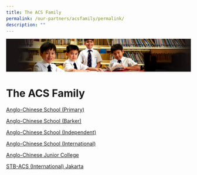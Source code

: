 ```yaml
---
title: The ACS Family
permalink: /our-partners/acsfamily/permalink/
description: ""
---
```

![](/images/Sub-banner1.jpg)

The ACS Family
==============

[Anglo-Chinese School (Primary)](http://www.acspri.moe.edu.sg/)

[Anglo-Chinese School (Barker)](http://acsbr.moe.edu.sg/)

[Anglo-Chinese School (Independent)](http://www.acsindep.moe.edu.sg/)

[Anglo-Chinese School (International)](http://www.acsinternational.com.sg/)

[Anglo-Chinese Junior College](http://www.acjc.moe.edu.sg/)

[STB-ACS (International) Jakarta](http://www.acsjakarta.sch.id/)